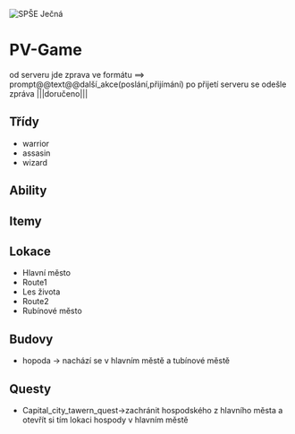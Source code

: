![SPŠE Ječná](https://www.spsejecna.cz/)
# PV-Game

od serveru jde zprava ve formátu ==> prompt@@text@@další_akce(poslání,přijímání)
po přijetí serveru se odešle zpráva |||doručeno|||

## Třídy
- warrior
- assasin
- wizard

## Ability

## Itemy

## Lokace
- Hlavní město
- Route1
- Les života
- Route2
- Rubínové město

## Budovy
- hopoda -> nachází se v hlavním městě a tubínové městě

## Questy
- Capital_city_tawern_quest->zachránit hospodského z hlavního města a otevřít si tím lokaci hospody v hlavním městě
